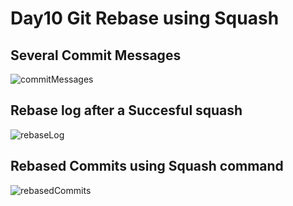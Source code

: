 # Day10 Git Rebase using Squash

## Several Commit Messages
![commitMessages](https://user-images.githubusercontent.com/52312550/82160018-3cbab800-988a-11ea-8620-02ec5cc6fcbe.PNG)

## Rebase log after a Succesful squash
![rebaseLog](https://user-images.githubusercontent.com/52312550/82160011-2f9dc900-988a-11ea-827b-1d6860a720fa.PNG)

## Rebased Commits using Squash command
![rebasedCommits](https://user-images.githubusercontent.com/52312550/82160009-2b71ab80-988a-11ea-8684-1dbaaea041db.PNG)